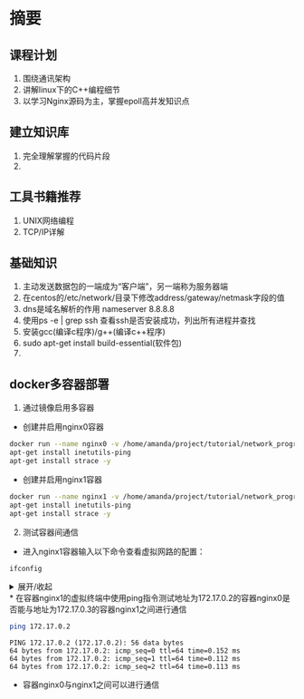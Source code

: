 # 摘要

## 课程计划
1. 围绕通讯架构
2. 讲解linux下的C++编程细节
3. 以学习Nginx源码为主，掌握epoll高并发知识点

## 建立知识库
1. 完全理解掌握的代码片段
2. 

## 工具书籍推荐
1. UNIX网络编程
2. TCP/IP详解

## 基础知识
1. 主动发送数据包的一端成为“客户端”，另一端称为服务器端
2. 在centos的/etc/network/目录下修改address/gateway/netmask字段的值
3. dns是域名解析的作用 nameserver 8.8.8.8
4. 使用ps -e | grep ssh 查看ssh是否安装成功，列出所有进程并查找
5. 安装gcc(编译c程序)/g++(编译c++程序)
6. sudo apt-get install build-essential(软件包)
7. 

## docker多容器部署
1. 通过镜像启用多容器
* 创建并启用nginx0容器
```bash
docker run --name nginx0 -v /home/amanda/project/tutorial/network_programming:/network_programming -it --cap-add=SYS_PTRACE darknet_yolov4:v2 /bin/bash
apt-get install inetutils-ping 
apt-get install strace -y
```
* 创建并启用nginx1容器
```bash
docker run --name nginx1 -v /home/amanda/project/tutorial/network_programming:/network_programming -it --cap-add=SYS_PTRACE darknet_yolov4:v2 /bin/bash
apt-get install inetutils-ping 
apt-get install strace -y
```
2. 测试容器间通信
* 进入nginx1容器输入以下命令查看虚拟网路的配置：
```bash
ifconfig
```
<details><summary>展开/收起</summary>
<pre><code>

eth0: flags=4163<UP,BROADCAST,RUNNING,MULTICAST>  mtu 1500
        inet 172.17.0.3  netmask 255.255.0.0  broadcast 172.17.255.255
        ether 02:42:ac:11:00:03  txqueuelen 0  (Ethernet)
        RX packets 77  bytes 83730 (83.7 KB)
        RX errors 0  dropped 0  overruns 0  frame 0
        TX packets 34  bytes 2630 (2.6 KB)
        TX errors 0  dropped 0 overruns 0  carrier 0  collisions 0

lo: flags=73<UP,LOOPBACK,RUNNING>  mtu 65536
        inet 127.0.0.1  netmask 255.0.0.0
        loop  txqueuelen 1000  (Local Loopback)
        RX packets 0  bytes 0 (0.0 B)
        RX errors 0  dropped 0  overruns 0  frame 0
        TX packets 0  bytes 0 (0.0 B)
        TX errors 0  dropped 0 overruns 0  carrier 0  collisions 0

</code></pre>
</details>  
* 在容器nginx1的虚拟终端中使用ping指令测试地址为172.17.0.2的容器nginx0是否能与地址为172.17.0.3的容器nginx1之间进行通信  

```bash
ping 172.17.0.2
```

```
PING 172.17.0.2 (172.17.0.2): 56 data bytes
64 bytes from 172.17.0.2: icmp_seq=0 ttl=64 time=0.152 ms
64 bytes from 172.17.0.2: icmp_seq=1 ttl=64 time=0.112 ms
64 bytes from 172.17.0.2: icmp_seq=2 ttl=64 time=0.113 ms
```
* 容器nginx0与nginx1之间可以进行通信
